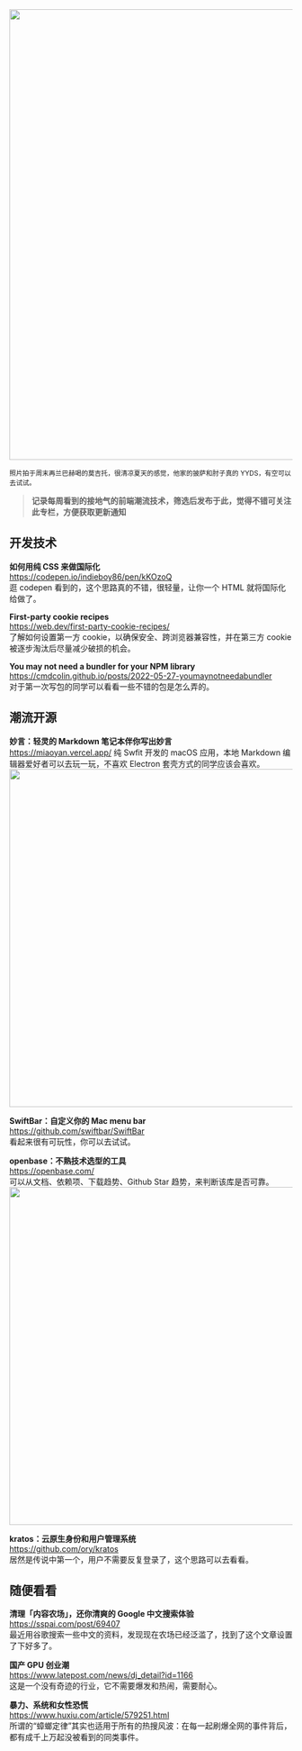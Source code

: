 <img src=https://gw.alipayobjects.com/zos/k/em/IMG_9399.jpg width=800/>

<small>照片拍于周末再兰巴赫喝的莫吉托，很清凉夏天的感觉，他家的披萨和肘子真的 YYDS，有空可以去试试。</small>

> **记录每周看到的接地气的前端潮流技术，筛选后发布于此，觉得不错可关注此专栏，方便获取更新通知**

## 开发技术

**如何用纯 CSS 来做国际化**  
<https://codepen.io/indieboy86/pen/kKOzoQ>  
逛 codepen 看到的，这个思路真的不错，很轻量，让你一个 HTML 就将国际化给做了。

**First-party cookie recipes**  
<https://web.dev/first-party-cookie-recipes/>  
了解如何设置第一方 cookie，以确保安全、跨浏览器兼容性，并在第三方 cookie 被逐步淘汰后尽量减少破损的机会。

**You may not need a bundler for your NPM library**  
<https://cmdcolin.github.io/posts/2022-05-27-youmaynotneedabundler>  
对于第一次写包的同学可以看看一些不错的包是怎么弄的。

## 潮流开源

**妙言：轻灵的 Markdown 笔记本伴你写出妙言**  
<https://miaoyan.vercel.app/>
纯 Swfit 开发的 macOS 应用，本地 Markdown 编辑器爱好者可以去玩一玩，不喜欢 Electron 套壳方式的同学应该会喜欢。
<img src=https://gw.alipayobjects.com/zos/k/zs/0XypF5.jpg width=600/>

**SwiftBar：自定义你的 Mac menu bar**  
<https://github.com/swiftbar/SwiftBar>  
看起来很有可玩性，你可以去试试。

**openbase：不熟技术选型的工具**  
<https://openbase.com/>  
可以从文档、依赖项、下载趋势、Github Star 趋势，来判断该库是否可靠。  
<img src=https://gw.alipayobjects.com/zos/k/fl/8uVK3G.jpg width=600/>

**kratos：云原生身份和用户管理系统**  
<https://github.com/ory/kratos>  
居然是传说中第一个，用户不需要反复登录了，这个思路可以去看看。

## 随便看看

**清理「内容农场」，还你清爽的 Google 中文搜索体验**  
<https://sspai.com/post/69407>  
最近用谷歌搜索一些中文的资料，发现现在农场已经泛滥了，找到了这个文章设置了下好多了。

**国产 GPU 创业潮**  
<https://www.latepost.com/news/dj_detail?id=1166>  
这是一个没有奇迹的行业，它不需要爆发和热闹，需要耐心。

**暴力、系统和女性恐慌**  
<https://www.huxiu.com/article/579251.html>  
所谓的“蟑螂定律”其实也适用于所有的热搜风波：在每一起刷爆全网的事件背后，都有成千上万起没被看到的同类事件。
